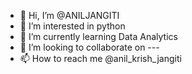 - 👋 Hi, I’m @ANILJANGITI
- 👀 I’m interested in python
- 🌱 I’m currently learning Data Analytics  
- 💞️ I’m looking to collaborate on ---
- 📫 How to reach me @anil_krish_jangiti

<!---
ANILJANGITI/ANILJANGITI is a ✨ special ✨ repository because its `README.md` (this file) appears on your GitHub profile.
You can click the Preview link to take a look at your changes.
--->
